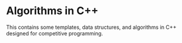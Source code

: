 # Algorithms in C++

This contains some templates, data structures, and algorithms in C++ designed for competitive programming.